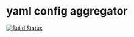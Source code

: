 # yaml config  aggregator

[![Build Status](https://travis-ci.org/renegare/constants.png?branch=master)](https://travis-ci.org/renegare/constants)
